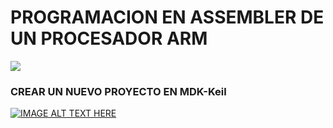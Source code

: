 <h1>PROGRAMACION EN ASSEMBLER DE UN PROCESADOR ARM</h1>

<img src="https://community.arm.com/cfs-filesystemfile/__key/communityserver-components-secureimagefileviewer/communityserver-blogs-components-weblogfiles-00-00-00-21-42/arm_2D00_cortex_2D00_m_2D00_processor_2D00_hero.png_2D00_900x506x2.png?_=636481564341463107">

<h3> CREAR UN NUEVO PROYECTO EN MDK-Keil</h3>

[![IMAGE ALT TEXT HERE](https://lh3.googleusercontent.com/proxy/aZ7Ee1BJr5s5hnl54EM9VOXdeJz8LhZVahs2iAk2fdQMmsQvEOK92qZZbhK7KYRNFvdrLpHVURC-fZULhF7-LyjFw0uulA)](https://youtu.be/0t_Myn4UYUw)
